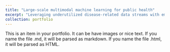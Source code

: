 ```yaml
---
title: "Large-scale multimodal machine learning for public health"
excerpt: "Leveraging underutilized disease-related data streams with emerging technologies for infectious disease forecasting. <br/><img src='/images/Figure_1.png'>"
collection: portfolio
---
```


This is an item in your portfolio. It can be have images or nice text. If you name the file .md, it will be parsed as markdown. If you name the file .html, it will be parsed as HTML. 
